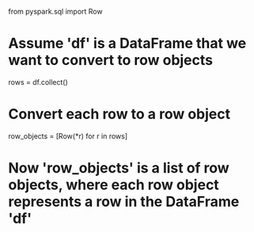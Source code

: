 from pyspark.sql import Row

# Assume 'df' is a DataFrame that we want to convert to row objects
rows = df.collect()

# Convert each row to a row object
row_objects = [Row(*r) for r in rows]

# Now 'row_objects' is a list of row objects, where each row object represents a row in the DataFrame 'df'
